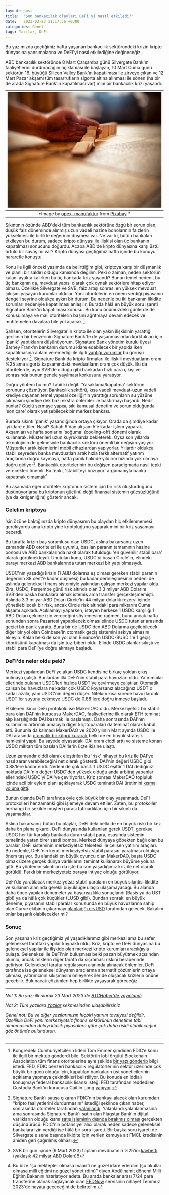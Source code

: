 ```yaml
---
layout: post
title:  "Son bankacılık olayları DeFi'yi nasıl etkiledi?"
date:   2023-03-23 11:17:56 +0300
categories: Genel
tags: Yazılar, DeFi
---
```


Bu yazımızda geçtiğimiz hafta yaşanan bankacılık sektöründeki krizin kripto dünyasına yansımalarına ve DeFi'yi nasıl etkilediğine değineceğiz. 

ABD bankacılık sektöründe 8 Mart Çarşamba günü Silvergate Bank'ın faaliyetlerini durduracağını açıklaması ile başlayan, 10 Mart Cuma günü sektörün 16. büyüğü Silicon Valley Bank'ın kapatılması ile zirveye çıkan ve 12 Mart Pazar akşamı tüm tasarrufların sigorta altına alınması ile sönen (ha bir de arada Signature Bank'ın kapatılması var) mini bir bankacılık krizi yaşandı.

| ![domino](/assets/domino-ge4c9cd4fc_800.jpg)|
|:--:| 
| *Image by [opex-manufaktur](https://pixabay.com/users/opex-manufaktur-15646434/) from [Pixabay](https://pixabay.com/) *|

Sıkıntının özünde ABD'deki tüm bankacılık sektörüne özgü bir sorun olan, düşük faiz döneminde alınmış uzun vadeli hazine bonolarının faizlerin yükselmesi ile birlikte değerinin düşmesi var. Ne var ki, bütün bankaları etkileyen bu durum, sadece kripto dünyası ile ilişkisi olan üç bankanın kapatılması sonucunu doğurdu. Acaba ABD'de kripto dünyasına karşı üstü örtülü bir savaş mı var? Kripto dünyası geçtiğimiz hafta içinde bu konuyu hararetle konuştu. 

Konu ile ilgili önceki yazımda da belirttiğim gibi, kriptoya karşı bir düşmanlık ve planlı bir saldırı olduğu kanısında değilim. Peki o zaman, neden sektörün kalanı ayakta kalırken bu üç bankada kriz yaşandı? Bunun temel nedeni, bu üç bankanın da, mevduat yapısı olarak çok oynak sektörlere hitap ediyor olması. Özellikle Silvergate ve SVB, faiz artışı sonrası en yüksek mevduat çıkışını yaşayan kurumlar oldular. Yani otoritelerin en önem verdiği piyasanın dengeli seyrine oldukça aykırı bir durum. Bu nedenle bu iki bankanın likidite sorunları nedeniyle kapatılması anlaşılır. Burada hâlâ en büyük soru işareti Signature Bank'ın kapatılması konusu. Bu konu önümüzdeki günlerde de konuşulmaya ve mali otoritelerin başını ağrıtmaya devam edecek ve muhtemelen davalara bile yol açacak [^1]. 

Şahsen, otoritelerin Silvergate'in kripto ile olan yakın ilişkisinin yarattığı gerilimin bir benzerinin Signature Bank'te de yaşanmasından korktukları için 'panik' yaptıklarını düşünüyorum. Signature Bank yönetim kurulu üyesi Barney Frank'ın bankanın durumu idare edebilecek bir yapıda iken kapatılmasına anlam veremediği ile ilgili [yaptığı yorumlar](https://twitter.com/laurashin/status/1636191833528102920) bu  görüşü destekliyor [^2]. Signature Bank'da kripto firmaları ile ilişkili mevduatların oranı %25 ama sigorta kapsamındaki mevduatların oranı çok düşük. Bu da otoritelerde, aynı SVB'de olduğu gibi bankadan hızlı para çıkışı ve sonrasında bunun genele yayılması korkusunu yaratıyor. 

Doğru yöntem bu mu? Tabii ki değil. 'Yasaklama/kapatma' sektörün sorununu çözmüyor. Bankacılık sektörü, kısa vadeli mevduat-uzun vadeli krediye dayanan temel yapısal özelliğinin yarattığı sorunların su yüzüne çıkmasını şimdiye dek bazı ekstra önlemler ile bastırmayı başardı. Nedir bunlar? Güçlü sermaye yapısı, sıkı kamusal denetim ve sorun olduğunda 'son çare' olarak yetişebilecek bir merkez bankası. 

Burada sıkıntı 'panik' yaşandığında ortaya çıkıyor. Orada da şimdiye kadar iyi idare ettiler. Nasıl? Sabah 9'dan akşam 5'e kadar işlem yaparak. Akşamları ve hafta sonlarını 'soğuma' (cooling-off) dönemi olarak kullanarak. Müşterileri uzun kuyruklarda bekleterek. Oysa son yıllarda teknolojinin de gelmesiyle bankacılık sektörü önemli bir değişim yaşıyor. Müşteriler artık işlemlerini mobil cihazlardan yapıyorlar. Yıllardır oldukça stabil seyreden banka mevduatları artık hızla farklı alternatif yatırım araçlarına doğru kaymaya, hatta panik halinde yıldırım hızında yok olmaya doğru gidiyor[^4]. Bankacılık otoritelerinin bu değişen paradigmada nasıl tepki verecekleri önemli. Bu tepki, 'stabiliteyi bozuyor' argümanıyla banka kapatmak olmamalı[^3] 

Bu aşamada eğer otoriteler kriptonun sistem için bir risk oluşturduğunu düşünüyorlarsa bu kriptonun gücünü değil finansal sistemin güçsüzlüğünü (ya da kırılganlığını) gösterir ancak. 

### Gelelim kriptoya
İşin özüne baktığınızda kripto dünyasının bu olaydan hiç etkilenmemesi gerekiyordu ama kripto yine kriptoluğunu yaparak mini bir kriz yaşamayı becerdi. 

Bu tarafta krizin baş sorumlusu olan USDC, aslına bakarsanız uzun zamandır ABD otoriteleri ile uyumlu, basılan paranın tamamının hazine bonosu ve ABD bankalarında nakit olarak tutulduğu 'en güvenilir stabil para' olarak görülmekteydi. Unutulan konu, USDC'yi basan Circle'ın, elindeki parayı merkezi ABD bankalarında tutan merkezi bir yapı olmasıydı. 

USDC'nin yaşadığı krizin (1 ABD dolarına eş olması gereken stabil paranın değerinin 88 cent'e kadar düşmesi) bu kadar derinleşmesinin nedeni de aslında geleneksel finans sistemiyle yakından çalışan merkezi yapılar oldu. Zira, USDC, Perşembe günü risk altında olan 3.3 milyar ABD Dolarını SVB'den başka bankalara almak istemiş ama transfer gerçekleşmemişti. Aslında 3.3 milyar ABD Doları Circle'in 44 milyar dolarlık rezervi içinde yönetilebilecek bir risk, ancak Circle risk altındaki para miktarını Cuma akşamı açıkladı. Açıklamayı yaparken, isteyen herkese 1 USDC karşılığı 1 ABD Doları çekime izin vereceğini söylemesine rağmen, bunu ancak hafta sonundan sonra Pazartesi yapabilecek olması elinde USDC tutanlar arasında geçici bir panik yarattı. Buna bir de USDC'den ABD Dolarına geçilebilecek diğer bir yol olan Coinbase'in otomatik geçiş sistemini askıya almasını ekleyin. Kalan belki de son yol olan Binance'in USDC-BUSD 1'e 1 geçiş köprüsünü kapatması da işin tuz-biberi oldu. Elinde USDC olanlar sıkıştı ve stabil para DeFi'ye doğru akmaya başladı. 

### DeFi'de neler oldu peki? 
Merkezi yapılardan DeFi'ye akan USDC kendisine birkaç yoldan çıkış bulmaya çalıştı. Bunlardan ilki DeFi'nin stabil para havuzları oldu. Yatırımcılar ellerinde bulunan USDC'leri hızlıca USDT'ye çevirmeye çalıştılar. Otomatik çalışan bu havuzlara ne kadar çok USDC koyarsanız alacağınız USDT o kadar azalır, yani USDC'nin değeri düşer. Nitekim kısa sürede havuzlardaki USDT'ler suyunu çekmeye USDC de 0.88'lere doğru inmeye başladı. 

Etkilenen ikinci DeFi protokolü ise MakerDAO oldu. Merkeziyetsiz bir stabil para olan DAI'nin kurucusu MakerDAO, faaliyetlerine ilk olarak ETH teminat alıp karşılığında DAI basmak ile başlamıştı. Daha sonrasında DAI'nın kullanımını artırmak amacıyla diğer kriptoparaları da teminat olarak kabul etti. Bununla da kalmadı MakerDAO ve 2020 yılının Mart ayında USDC ile DAI arasında [otomatik bir köprü kurarak](https://www.coindesk.com/tech/2020/03/17/makerdao-adds-usdc-as-defi-collateral-following-black-thursday-chaos/) belki de en büyük stratejik hamlesini yaptı. Bu sayede piyasadaki DAI oranı ciddi arttı ve sisteme konan USDC miktarı tüm basılan DAI'lerin üçte ikisine ulaştı. 

Uzun zamandır ciddi olarak eleştirilen bu 'risk' nihayet bu kriz ile DAI'ye nasıl zarar verebileceğini net olarak gösterdi. DAI'nin değeri USDC gibi 0.88'lere kadar eridi. Nedeni de çok basit. 1 USDC eşittir 1 DAI dediğiniz noktada DAI'nin değeri USDC'den yüksek olduğu anda arbitraj yapanlar ellerindeki USDC'yi DAI'ye çeviriyorlar. Kriz sonrası MakerDAO topluluk içinde acil bir eylem planı açıklayarak USDC teminatlı DAI üretimini [kısma yoluna gitti](https://cointelegraph.com/news/maker-dao-files-emergency-proposal-addressing-3-1b-usdc-exposure).  

Bunun dışında DeFi tarafında öyle çok büyük bir olay yaşanmadı. DeFi protokolleri her zamanki gibi işlemeye devam ettiler. Zaten, bu protokoller herhangi bir şekilde müşteri parası tutmadıkları için bir sıkıntı da yaşamadılar. 

Aslına bakarsanız bütün bu olaylar, DeFi'deki belki de en büyük riski bir kez daha ön plana çıkardı. DeFi dünyasında kullanılan gerek USDT, gerekse USDC her tür karşılığı bankada duran stabil para, esasında sistemin temelinde yatan birer saatli bomba. Merkezi dünyaya göbekten bağlı olan bu paralar, DeFi sisteminin merkeziyetsiz felsefesi ile çelişen yatırım araçları. Bu nedenle, DeFi'nin kendi merkeziyetsiz stabil parasını yaratması oldukça önem taşıyor. Bu alandaki en büyük oyuncu olan MakerDAO, başta USDC olmak üzere gerçek dünya varlıklarını teminat kullanarak büyüme yoluna gitti. Bu yöntemin sıkıntıları da işte bu son yaşadığımız kriz ile net olarak görüldü. Farklı bir merkeziyetsiz paraya ihtiyaç olduğu görülüyor. 

DeFi'de yaratılacak merkeziyetsiz stabil paraların en büyük sıkıntısı likidite ve kullanım alanında gerekli büyüklüğe ulaşıp ulaşamayacağı. Bu alanda daha önce yapılan denemeler ya başarısızlıkla sonuçlandı (Basis ya da UST gibi) ya da hâlâ çok küçükler (LUSD gibi). Bundan sonraki en büyük deneme, piyasanın stabil paralar konusunda en büyük havuzlarına sahip olan Curve ekibinin çıkarmayı [planladığı crvUSD](https://thedefiant.io/curve-crvusd-whitepaper) tarafından gelecek. Bakalım onlar başarılı olabilecekler mi?

### Sonuç 
Son yaşanan kriz geçtiğimiz yıl yaşadıklarımız gibi merkezi ama bu sefer geleneksel taraftaki yapılar kaynaklı oldu. Kriz, kripto ve DeFi dünyasına bu geleneksel yapılar ile ilişkide olan merkezi kripto kurumları aracılığıyla bulaştı. Geleneksel ile DeFi'nin buluşması belki pazarı büyütmek açısından olumlu, ancak risklerin diğer tarafa da sıçraması riskini beraberinde getiriyor. Geleneksel tarafta regülasyon alanında alınacak önlemler, DeFi tarafında ise geleneksel dünyanın araçlarına alternatif çözümlerin ortaya çıkması, yatırımcının sıkışmasını önleyerek ileride oluşacak krizlerin önüne geçebilir. Bulunacak çözümleri hep birlikte yaşayarak göreceğiz. 


---


*Not 1: Bu yazı ilk olarak 23 Mart 2023'de [BTCHaber'de yayınlandı](https://www.btchaber.com/son-bankacilik-olaylari-kripto-ve-defiyi-nasil-etkiledi/)*

*Not 2: Tüm yazılara [Yazılar](/articles/) sekmesinden ulaşabilirsiniz*

*Genel not: Bu ve diğer yazılarımızın hiçbiri yatırım tavsiyesi değildir. Özellikle DeFi yani merkeziyetsiz finans sektörünün denetime tabi olmamasından dolayı klasik piyasalara göre çok daha riskli olabileceğini göz önünde bulundurun.*

---


[^1]: Kongredeki Cumhuriyetçilerin lideri Tom Emmer şimdiden FDIC’e konu ile ilgili bir mektup gönderdi bile. Sektörün lobi örgütü Blockchain Association tüm finans otoritelerine aynı şekilde [bir yazı gönderip](https://theblockchainassociation.org/blockchain-association-submits-foia-request-to-investigate-de-banking-of-crypto-firms/) bilgi istedi. FED, FDIC benzeri bankacılık regülatörlerinin sektör üzerinde çok büyük bir gücü olduğu için, kapatılan bankaların üst yöneticilerinin açıklama yapmaya çekindikleri belirtiliyor. Bu konuda en iddialı konuşmayı federal bankacılık lisansı isteği FED tarafından reddedilen Custodia Bank'ın kurucusu Caitlin Long [yapıyor](https://youtu.be/AevlOiHc8oY?t=1090). 

[^2]: Signature Bank’ı satışa çıkaran FDIC’nin bankayı alacak olan kurumdan “kripto faaliyetlerini durdurmasını” istediği şeklinde çıkan haber, sonrasında otoriteler tarafından [yalanlandı](https://www.reuters.com/business/finance/us-regulator-taps-piper-sandler-new-bid-sell-silicon-valley-bank-sources-2023-03-15/). Yalanlandı yalanlanmasına ama sonrasında Signature Bank'ı satın alan Flagstar Bank'ın dijital varlıkların olduğu kısmı [satış işleminin dışında bırakmış olması](https://twitter.com/nic__carter/status/1637607492950605829) gerçekten düşündürücü. FDIC’nin potansiyel alıcı olarak neden sadece geleneksel bankalara izin verdiği ise hâlâ bir soru işareti. Bir başka soru işareti de Silvergate'e sene başında likidite için verilen kamuya ait FMCL kredisinin aniden geri çağırılmış olması. 

[^3]: Bu bize “şu mektepler olmasa maarifi ne güzel idare ederdim (şu okullar olmasa milli eğitimi ne güzel yönetirdim)” diyen Abdülhamit dönemi Milli Eğitim Bakanını hatırlatıyor adeta. Bu arada bankalar arası 7/24 para transferine olanak sağlayacak olan [FEDNow](https://www.frbservices.org/financial-services/fednow) servisinin nihayet Temmuz 2023'de hayata geçeceğini de belirtelim. 

[^4]: SVB bir gün içinde (9 Mart 2023) toplam mevduatının %25’ini [kaybetti](https://finance.yahoo.com/news/svb-depositors-investors-tried-pull-013220358.html) (yaklaşık 42 milyar ABD Doları)!!
